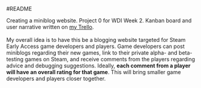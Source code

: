 #README

Creating a miniblog website. Project 0 for WDI Week 2. Kanban board and user narrative written on <a href="https://trello.com/b/YAroX3dk/wdi-project-0">my Trello</a>.
<br><br>
My overall idea is to have this be a blogging website targeted for Steam Early Access game developers and players. Game developers can post miniblogs regarding their new games, link to their private alpha- and beta-testing games on Steam, and receive comments from the players regarding advice and debugging suggestions. Ideally, <b>each comment from a player will have an overall rating for that game</b>. This will bring smaller game developers and players closer together.